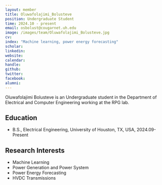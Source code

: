 ```yaml
---
layout: member
title: Oluwafolajimi_Bolusteve
position: Undergraduate Student
time: 2024.10 - present
email: osbolust@cougarnet.uh.edu
image: /images/team/Oluwafolajimi_Bolusteve.jpg
cv: 
index: "Machine learning, power energy forecasting"
scholar: 
linkedin: 
website: 
calendar: 
handle: 
github: 
twitter: 
facebook: 
alumni: 
---
```



Oluwafolajimi Bolusteve is an Undergraduate student in the Department of Electrical and Computer Engineering working at the RPG lab.

## Education
* B.S., Electrical Engineering, University of Houston, TX, USA, 2024.09-Present

## Research Interests
* Machine Learning 
* Power Generation and Power System
* Power Energy Forecasting
* HVDC Transmissions